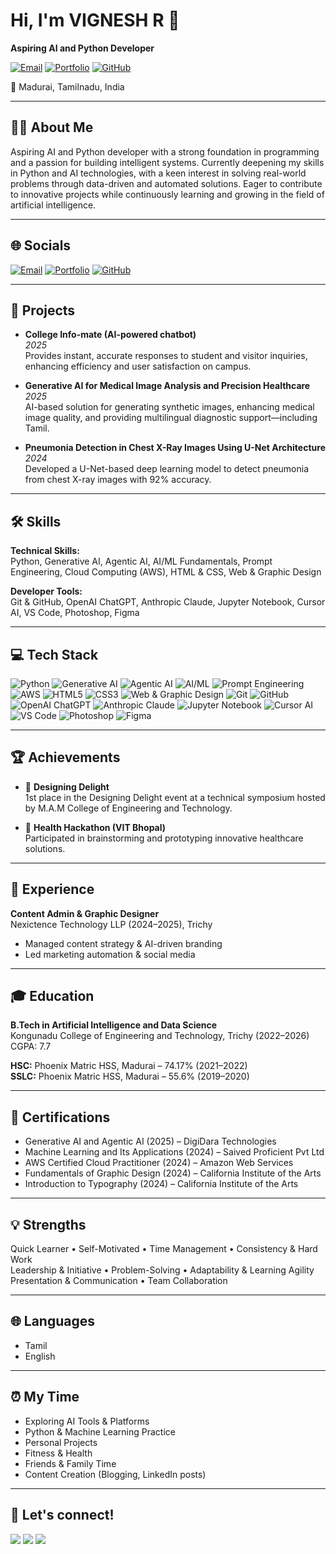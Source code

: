 # Hi, I'm VIGNESH R 👋

**Aspiring AI and Python Developer**

[![Email](https://img.shields.io/badge/Email-vigneshramamoorthy04@gmail.com-blue?style=flat&logo=gmail)](mailto:vigneshramamoorthy04@gmail.com)
[![Portfolio](https://img.shields.io/badge/Portfolio-vickyr.netlify.app-blue?style=flat&logo=netlify)](https://vickyr.netlify.app)
[![GitHub](https://img.shields.io/badge/GitHub-vickii20-blue?style=flat&logo=github)](https://github.com/vickii20)

📍 Madurai, Tamilnadu, India

---

## 👨‍💻 About Me

Aspiring AI and Python developer with a strong foundation in programming and a passion for building intelligent systems. Currently deepening my skills in Python and AI technologies, with a keen interest in solving real-world problems through data-driven and automated solutions. Eager to contribute to innovative projects while continuously learning and growing in the field of artificial intelligence.

---

## 🌐 Socials

[![Email](https://img.shields.io/badge/Email-vigneshramamoorthy04@gmail.com-blue?style=for-the-badge&logo=gmail)](mailto:vigneshramamoorthy04@gmail.com)
[![Portfolio](https://img.shields.io/badge/Portfolio-222222?style=for-the-badge&logo=About.me&logoColor=white)](https://vickyr.netlify.app)
[![GitHub](https://img.shields.io/badge/GitHub-181717?style=for-the-badge&logo=github)](https://github.com/vickii20)

---

## 🚀 Projects

- **College Info-mate (AI-powered chatbot)**  
  *2025*  
  Provides instant, accurate responses to student and visitor inquiries, enhancing efficiency and user satisfaction on campus.

- **Generative AI for Medical Image Analysis and Precision Healthcare**  
  *2025*  
  AI-based solution for generating synthetic images, enhancing medical image quality, and providing multilingual diagnostic support—including Tamil.

- **Pneumonia Detection in Chest X-Ray Images Using U-Net Architecture**  
  *2024*  
  Developed a U-Net-based deep learning model to detect pneumonia from chest X-ray images with 92% accuracy.

---

## 🛠️ Skills

**Technical Skills:**  
Python, Generative AI, Agentic AI, AI/ML Fundamentals, Prompt Engineering, Cloud Computing (AWS), HTML & CSS, Web & Graphic Design

**Developer Tools:**  
Git & GitHub, OpenAI ChatGPT, Anthropic Claude, Jupyter Notebook, Cursor AI, VS Code, Photoshop, Figma

---

## 💻 Tech Stack

![Python](https://img.shields.io/badge/Python-3776AB?style=for-the-badge&logo=python&logoColor=white)
![Generative AI](https://img.shields.io/badge/Generative%20AI-FFB300?style=for-the-badge&logo=openai&logoColor=white)
![Agentic AI](https://img.shields.io/badge/Agentic%20AI-00BFFF?style=for-the-badge&logo=autodesk&logoColor=white)
![AI/ML](https://img.shields.io/badge/AI%2FML%20Fundamentals-FF6F00?style=for-the-badge&logo=google&logoColor=white)
![Prompt Engineering](https://img.shields.io/badge/Prompt%20Engineering-8E44AD?style=for-the-badge&logo=prompt&logoColor=white)
![AWS](https://img.shields.io/badge/AWS-232F3E?style=for-the-badge&logo=amazon-aws&logoColor=white)
![HTML5](https://img.shields.io/badge/HTML5-E34F26?style=for-the-badge&logo=html5&logoColor=white)
![CSS3](https://img.shields.io/badge/CSS3-1572B6?style=for-the-badge&logo=css3&logoColor=white)
![Web & Graphic Design](https://img.shields.io/badge/Web%20%26%20Graphic%20Design-009688?style=for-the-badge&logo=adobe-creative-cloud&logoColor=white)
![Git](https://img.shields.io/badge/Git-F05032?style=for-the-badge&logo=git&logoColor=white)
![GitHub](https://img.shields.io/badge/GitHub-181717?style=for-the-badge&logo=github&logoColor=white)
![OpenAI ChatGPT](https://img.shields.io/badge/OpenAI%20ChatGPT-10A37F?style=for-the-badge&logo=openai&logoColor=white)
![Anthropic Claude](https://img.shields.io/badge/Anthropic%20Claude-FFB300?style=for-the-badge&logo=anthropic&logoColor=white)
![Jupyter Notebook](https://img.shields.io/badge/Jupyter%20Notebook-F37626?style=for-the-badge&logo=jupyter&logoColor=white)
![Cursor AI](https://img.shields.io/badge/Cursor%20AI-1A73E8?style=for-the-badge&logo=cursor&logoColor=white)
![VS Code](https://img.shields.io/badge/VS%20Code-007ACC?style=for-the-badge&logo=visual-studio-code&logoColor=white)
![Photoshop](https://img.shields.io/badge/Photoshop-31A8FF?style=for-the-badge&logo=adobe-photoshop&logoColor=white)
![Figma](https://img.shields.io/badge/Figma-F24E1E?style=for-the-badge&logo=figma&logoColor=white)

---

## 🏆 Achievements

- 🥇 **Designing Delight**  
  1st place in the Designing Delight event at a technical symposium hosted by M.A.M College of Engineering and Technology.

- 🏅 **Health Hackathon (VIT Bhopal)**  
  Participated in brainstorming and prototyping innovative healthcare solutions.

---

## 💼 Experience

**Content Admin & Graphic Designer**  
Nexictence Technology LLP (2024–2025), Trichy  
- Managed content strategy & AI-driven branding  
- Led marketing automation & social media

---

## 🎓 Education

**B.Tech in Artificial Intelligence and Data Science**  
Kongunadu College of Engineering and Technology, Trichy (2022–2026)  
CGPA: 7.7

**HSC:** Phoenix Matric HSS, Madurai – 74.17% (2021–2022)  
**SSLC:** Phoenix Matric HSS, Madurai – 55.6% (2019–2020)

---

## 📜 Certifications

- Generative AI and Agentic AI (2025) – DigiDara Technologies
- Machine Learning and Its Applications (2024) – Saived Proficient Pvt Ltd
- AWS Certified Cloud Practitioner (2024) – Amazon Web Services
- Fundamentals of Graphic Design (2024) – California Institute of the Arts
- Introduction to Typography (2024) – California Institute of the Arts

---

## 💡 Strengths

Quick Learner • Self-Motivated • Time Management • Consistency & Hard Work  
Leadership & Initiative • Problem-Solving • Adaptability & Learning Agility  
Presentation & Communication • Team Collaboration

---

## 🌐 Languages

- Tamil
- English

---

## ⏰ My Time

- Exploring AI Tools & Platforms
- Python & Machine Learning Practice
- Personal Projects
- Fitness & Health
- Friends & Family Time
- Content Creation (Blogging, LinkedIn posts)

---

## 🤝 Let's connect!

<p>
  <a href="mailto:vigneshramamoorthy04@gmail.com"><img src="https://img.shields.io/badge/Email-D14836?style=for-the-badge&logo=gmail&logoColor=white" /></a>
  <a href="https://vickyr.netlify.app"><img src="https://img.shields.io/badge/Portfolio-222222?style=for-the-badge&logo=About.me&logoColor=white" /></a>
  <a href="https://github.com/vickii20"><img src="https://img.shields.io/badge/GitHub-181717?style=for-the-badge&logo=github&logoColor=white" /></a>
</p> 